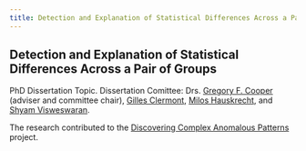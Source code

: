 ```yaml
---
title: Detection and Explanation of Statistical Differences Across a Pair of Groups
---
```


## Detection and Explanation of Statistical Differences Across a Pair of Groups

PhD Dissertation Topic.
Dissertation Comittee: Drs.
[Gregory F. Cooper](http://www.dbmi.pitt.edu/faculty/cooper.html) (adviser and committee chair),
[Gilles Clermont](http://www.ccm.pitt.edu/directory/profile/gilles-clermont),
[Milos Hauskrecht](http://www.cs.pitt.edu/~milos/), and
[Shyam Visweswaran](http://www.dbmi.pitt.edu/person/shyam-visweswaran-md-phd).

The research contributed to the [Discovering Complex Anomalous Patterns](http://www.autonlab.org/autonweb/19702.html) project.